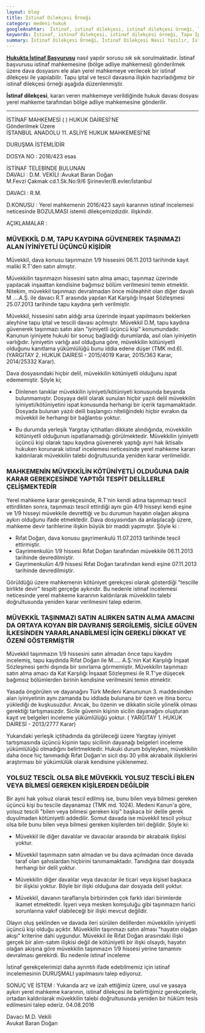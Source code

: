 ```yaml
---
layout: blog
title: İstinaf Dilekçesi Örneği
category: medeni-hukuk
googleAnahtar:  İstinaf, istinaf dilekçesi, istinaf dilekçesi örneği, Tapu İptal ve Tescili Davası İstinaf Dilekçesi, İstinaf Mahkemesi veya Bölge Adliye Mahkemesi, avukat, istanbul avukat
keywords: İstinaf, istinaf dilekçesi, istinaf dilekçesi örneği, Tapu İptal ve Tescili Davası İstinaf Dilekçesi, İstinaf Mahkemesi veya Bölge Adliye Mahkemesi İstinaf Dilekçesi, avukat, gayrimenkul avukatı, istanbul avukat
summary: İstinaf Dilekçesi Örneği, İstinaf Dilekçesi Nasıl Yazılır, İstinaf Dilekçesi Nereye Verilir? İstinaf Mahkemesi veya Bölge Adliye Mahkemesine Tapu İptal ve Tescili Davası İstinaf Dilekçesi
---
```


[**Hukukta İstinaf Başvurusu**](https://barandogan.av.tr/blog/medeni-hukuk/istinaf-ve-temyiz-nedir-hmk.html) nasıl yapılır sorusu sık sık sorulmaktadır. İstinaf başvurusu istinaf mahkemesine (bölge adliye mahkemesi) gönderilmek üzere dava dosyasını ele alan yerel mahkemeye verilecek bir istinaf dilekçesi ile yapılabilir. Tapu iptal ve tescil davasına ilişkin hazırladığımız bir istinaf dilekçesi örneği aşağıda düzenlenmiştir.

**İstinaf dilekçesi**, kararı veren mahkemeye verildiğinde hukuk davası dosyası yerel mahkeme tarafından bölge adliye mahkemesine gönderilir.

______________________________________________________________________________________________________________________________________


İSTİNAF MAHKEMESİ (   ) HUKUK DAİRESİ'NE              
Gönderilmek Üzere             
İSTANBUL ANADOLU 11. ASLİYE HUKUK MAHKEMESİ'NE					

DURUŞMA İSTEMLİDİR 

DOSYA NO		:  2016/423 esas

İSTİNAF TELEBİNDE BULUNAN       
DAVALI		: D.M.
VEKİLİ		:Avukat Baran Doğan     
M.Fevzi Çakmak cd.1.Sk.No:9/6 Şirinevler/B.evler/İstanbul


DAVACI		: R.M.

D.KONUSU		: Yerel mahkemenin 2016/423 sayılı kararının  istinaf incelemesi neticesinde BOZULMASI istemli dilekçemizdizdir. ilişkindir.


AÇIKLAMALAR	:


### MÜVEKKİL D.M,  TAPU KAYDINA GÜVENEREK TAŞINMAZI ALAN İYİNİYETLİ ÜÇÜNCÜ KİŞİDİR 			


Müvekkil, dava konusu taşınmazın 1/9 hissesini 06.11.2013 tarihinde kayıt maliki R.T'den satın almıştır. 

Müvekkilin taşınmazın hissesini satın alma amacı, taşınmaz üzerinde yapılacak inşaattan kendisine bağımsız bölüm verilmesini temin etmektir. Nitekim, müvekkil taşınmazı devralmadan önce müteahhit olan diğer davalı M ....A.Ş. ile davacı R.T arasında yapılan Kat Karşılığı İnşaat Sözleşmesi 25.07.2013 tarihinde tapu kaydına şerh verilmiştir. 					
	
Müvekkil, hissesini satın aldığı arsa üzerinde inşaat yapılmasını beklerken aleyhine tapu iptal ve tescili davası açılmıştır.  Müvekkil D.M, tapu kaydına güvenerek taşınmazı satın alan "iyiniyetli üçüncü kişi" konumundadır. Kanunun iyiniyete hukuki bir sonuç bağladığı durumlarda, asıl olan iyiniyetin varlığıdır. İyiniyetin varlığı asıl olduğuna göre, müvekkilin kötüniyetli olduğunu kanıtlama yükümlülüğü bunu iddia edene düşer (TMK md.6). (YARGITAY 2. HUKUK DAİRESİ - 2015/4019 Karar, 2015/363 Karar, 2014/25332 Karar).							




Dava dosyasındaki hiçbir delil, müvekkilin kötüniyetli olduğunu ispat edememiştir. Şöyle ki;

- Dinlenen tanıklar müvekkilin iyiniyeti/kötüniyeti konusunda beyanda bulunmamıştır.
Dosyaya delil olarak sunulan hiçbir yazılı delil müvekkilin iyiniyeti/kötüniyetini ispat konusunda herhangi bir içerik taşımamaktadır.
Dosyada bulunan  yazılı delil başlangıcı  niteliğindeki hiçbir evrakın da müvekkil ile herhangi bir bağlantısı yoktur.

- Bu durumda yerleşik Yargıtay içtihatları dikkate alındığında, müvekkilin kötüniyetli olduğunun ispatlanamadığı görülmektedir. Müvekkilin iyiniyetli üçüncü kişi olarak tapu kaydına güvenerek yaptığı ayni hak iktisabı hukuken korunarak istinaf incelemesi neticesinde yerel mahkeme kararı kaldırılarak müvekkilin talebi doğrultusunda yeniden karar verilmelidir.

### MAHKEMENİN MÜVEKKİLİN KÖTÜNİYETLİ OLDUĞUNA DAİR KARAR GEREKÇESİNDE YAPTIĞI TESPİT DELİLLERLE ÇELİŞMEKTEDİR				

Yerel mahkeme karar gerekçesinde, R.T'nin kendi adına taşınmazı tescil ettirdikten sonra, taşınmazı tescil ettirdiği aynı gün 4/9 hisseyi kendi eşine ve 1/9 hisseyi müvekkile devrettiği ve bu durumun hayatın olağan akışına aykırı olduğunu ifade etmektedir. Dava dosyasından da anlaşılacağı üzere, mahkeme devir tarihlerine ilişkin büyük bir maddi yapmıştır. Şöyle ki :

- Rıfat Doğan, dava konusu gayrimenkulü 11.07.2013 tarihinde tescil ettirmiştir.
- Gayrimenkulün 1/9 hissesi Rıfat Doğan tarafından müvekkile 06.11.2013 tarihinde devredilmiştir.
- Gayrimenkulün 4/9 hissesi Rıfat Doğan tarafından kendi eşine 07.11.2013 tarihinde devredilmiştir.

Görüldüğü üzere mahkemenin kötüniyet gerekçesi olarak gösterdiği "tescille birlikte devir" tespiti gerçeğe aykırıdır. Bu nedenle istinaf incelemesi neticesinde yerel mahkeme kararının kaldırılarak müvekkilin talebi doğrultusunda yeniden karar verilmesini talep ederim.

### MÜVEKKİL TAŞINMAZI SATIN ALIRKEN SATIN ALMA AMACINI DA ORTAYA KOYAN BİR DAVRANIŞ SERGİLEMİŞ, SİCİLE GÜVEN İLKESİNDEN YARARLANABİLMESİ İÇİN GEREKLİ DİKKAT VE ÖZENİ GÖSTERMİŞTİR

Müvekkil taşınmazın 1/9 hissesini satın almadan önce tapu kaydını incelemiş, tapu kaydında Rıfat Doğan ile M..... A.Ş.'nin Kat Karşılığı İnşaat Sözleşmesi şerhi dışında bir sınırlama görmemiştir. Müvekkilin taşınmazı satın alma amacı da Kat Karşılığı İnşaaat Sözleşmesi ile  R.T'ye düşecek bağımsız bölümlerden birinin kendisine verilmesini temin etmektir. 	

Yasada öngörülen ve dayanağını Türk Medeni Kanununun 3. maddesinden alan iyiniyetinin aynı zamanda bu iddiada bulunana bir özen ve itina borcu yüklediği de kuşkusuzdur. Ancak, bu özenin ve dikkatin sicile yönelik olması gerektiği tartışmasızdır. Sicile güvenin kişinin sicilin dayanağını oluşturan kayıt ve belgeleri inceleme yükümlülüğü yoktur. ( YARGITAY 1. HUKUK DAİRESİ - 2013/2777 Karar)

 Yukarıdaki yerleşik içtihadında da görüleceği üzere Yargıtay iyiniyet tartışmasında üçüncü kişinin tapu sicilinin dayanağı belgeleri inceleme yükümlülüğü olmadığını belirtmektedir. Hukuki durum böyleyken, müvekkilin daha önce hiç tanımadığı Rıfat Doğan'ın sicil dışı 30 yıllık akrabalık ilişkilerini araştırması bir yükümlülük olarak kendisine yüklenemez.

### YOLSUZ TESCİL OLSA BİLE MÜVEKKİL YOLSUZ TESCİLİ BİLEN VEYA BİLMESİ GEREKEN KİŞİLERDEN DEĞİLDİR 		

Bir ayni hak yolsuz olarak tescil edilmiş ise, bunu bilen veya bilmesi gereken üçüncü kişi bu tescile dayanamaz (TMK md. 1024). Medeni Kanun'a göre, yolsuz tescili "bilen veya bilmesi gereken kişi" başkaca bir delile gerek duyulmadan kötüniyetli addedilir. Somut davada ise müvekkil tescil yolsuz olsa bile bunu bilen veya bilmesi gereken kişilerden biri değildir. Şöyle ki:

- Müvekkil ile diğer davalılar ve davacılar arasında bir akrabalık ilişkisi yoktur.

- Müvekkil taşınmazın satın almadan ve bu dava açılmadan önce davada taraf olan şahıslardan hiçbirini tanımamaktadır. Tanıdığına dair dosyada herhangi bir delil yoktur.

- Müvekkilin diğer davalılar veya davacılar ile ticari veya kişisel başkaca bir ilişkisi yoktur. Böyle bir ilişki olduğuna dair dosyada delil yoktur.

- Müvekkil, davanın taraflarıyla birbirinden çok farklı idari birimlerde ikamet etmektedir. İşyeri veya mesken komşuluğu gibi taşınmazın harici sorunlarına vakıf olabileceği bir ilişki mevcut değildir.

Olayın oluş şeklinden ve davada ileri sürülen delillerden müvekkilin iyiniyetli üçüncü kişi olduğu açıktır.  Müvekkilin taşınmazı satın alması "hayatın olağan akışı" kriterine dahi uygundur. Müvekkil ile Rıfat Doğan arasındaki ilişki gerçek bir alım-satım ilişkisi değil de kötüniyetli bir ilişki olsaydı, hayatın olağan akışına göre müvekkilin taşınmazın 1/9 hissesi yerine tamamını  devralması gerekirdi. Bu nedenle istinaf inceleme

İstinaf gerekçelerimizi daha ayrıntılı ifade edebilmemiz için istinaf incelemesinin DURUŞMALI yapılmasını talep ediyoruz.

SONUÇ VE İSTEM	: Yukarıda arz ve izah ettiğimiz üzere, usul ve yasaya aykırı yerel mahkeme kararının, istinaf dilekçesi ile belirttiğimiz gerekçelerle, ortadan kaldırılarak müvekkilin talebi doğrultusunda yeniden bir hüküm tesis edilmesini talep ederiz. 04.08.2016


Davacı M.D. Vekili           
Avukat Baran Doğan
